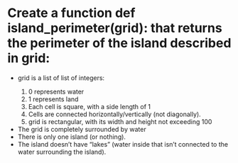 <h1>Create a function def island_perimeter(grid): that returns the perimeter of the island described in grid:</h1>
<ul>
<li>grid is a list of list of integers:</li>
<ol>
<li>0 represents water</li>
<li>1 represents land</li>
<li>Each cell is square, with a side length of 1</li>
<li>Cells are connected horizontally/vertically (not diagonally).</li>
<li>grid is rectangular, with its width and height not exceeding 100</li>
</ol>
<li>The grid is completely surrounded by water</li>
<li>There is only one island (or nothing).</li>
<li>The island doesn’t have “lakes” (water inside that isn’t connected to the water surrounding the island).</li>
</ul>
